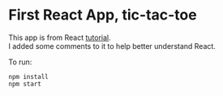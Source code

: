 # First React App, tic-tac-toe
This app is from React [tutorial](https://reactjs.org/tutorial/tutorial.html).  
I added some comments to it to help better understand React.

To run:
```
npm install
npm start
```
